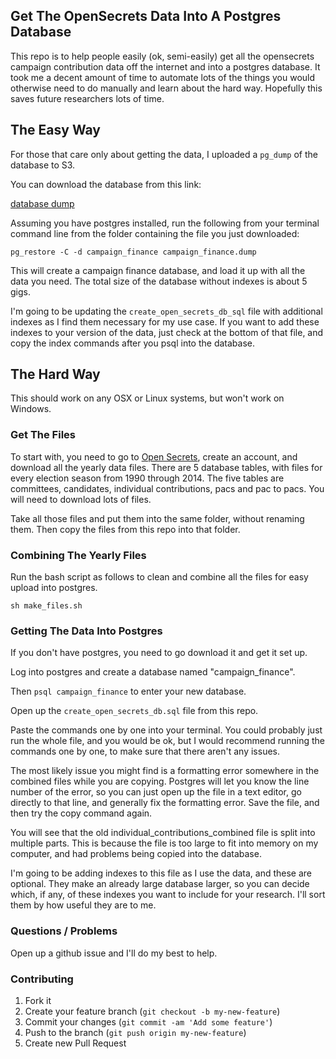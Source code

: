 ## Get The OpenSecrets Data Into A Postgres Database

This repo is to help people easily (ok, semi-easily) get all the
opensecrets campaign contribution data off the internet and into a
postgres database. It took me a decent amount of time to automate lots
of the things you would otherwise need to do manually and learn about
the hard way. Hopefully this saves future researchers lots of time.

## The Easy Way

For those that care only about getting the data, I uploaded a `pg_dump`
of the database to S3.

You can download the database from this link:

[database dump](https://s3.amazonaws.com/campaign_finance/campaign_finance.dump)

Assuming you have postgres installed, run the following from your
terminal command line from the folder containing the file you just
downloaded:

`pg_restore -C -d campaign_finance campaign_finance.dump`

This will create a campaign finance database, and load it up with all
the data you need. The total size of the database without indexes is
about 5 gigs.

I'm going to be updating the `create_open_secrets_db_sql` file with
additional indexes as I find them necessary for my use case. If you want
to add these indexes to your version of the data, just check at the
bottom of that file, and copy the index commands after you psql into the
database.

## The Hard Way

This should work on any OSX or Linux systems, but won't work on
Windows.


### Get The Files

To start with, you need to go to [Open Secrets](http://www.opensecrets.org), create an account, and download
all the yearly data files. There are 5 database tables, with files for
every election season from 1990 through 2014. The five tables are
committees, candidates, individual contributions, pacs and pac to pacs.
You will need to download lots of files.

Take all those files and put them into the same folder, without renaming
them. Then copy the files from this repo into that folder.

### Combining The Yearly Files

Run the bash script as follows to clean and combine all the files for
easy upload into postgres.

`sh make_files.sh`

### Getting The Data Into Postgres

If you don't have postgres, you need to go download it and get it set
up.

Log into postgres and create a database named "campaign_finance".

Then `psql campaign_finance` to enter your new database.

Open up the `create_open_secrets_db.sql` file from this repo.

Paste the commands one by one into your terminal. You could probably
just run the whole file, and you would be ok, but I would recommend
running the commands one by one, to make sure that there aren't any
issues.

The most likely issue you might find is a formatting error somewhere in
the combined files while you are copying. Postgres will let you know the
line number of the error, so you can just open up the file in a text
editor, go directly to that line, and generally fix the formatting
error. Save the file, and then try the copy command again.

You will see that the old individual_contributions_combined file is
split into multiple parts. This is because the file is too large to fit
into memory on my computer, and had problems being copied into the
database.

I'm going to be adding indexes to this file as I use the data, and these
are optional. They make an already large database larger, so you can
decide which, if any, of these indexes you want to include for your
research. I'll sort them by how useful they are to me.

### Questions / Problems

Open up a github issue and I'll do my best to help.

### Contributing

1. Fork it
2. Create your feature branch (`git checkout -b my-new-feature`)
3. Commit your changes (`git commit -am 'Add some feature'`)
4. Push to the branch (`git push origin my-new-feature`)
5. Create new Pull Request
